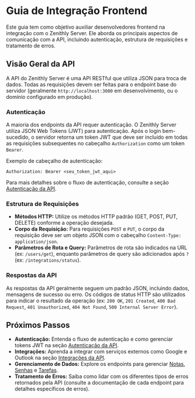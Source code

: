 # Guia de Integração Frontend

Este guia tem como objetivo auxiliar desenvolvedores frontend na integração com o Zenithly Server. Ele aborda os principais aspectos de comunicação com a API, incluindo autenticação, estrutura de requisições e tratamento de erros.

## Visão Geral da API

A API do Zenithly Server é uma API RESTful que utiliza JSON para troca de dados. Todas as requisições devem ser feitas para o endpoint base do servidor (geralmente `http://localhost:3000` em desenvolvimento, ou o domínio configurado em produção).

### Autenticação

A maioria dos endpoints da API requer autenticação. O Zenithly Server utiliza JSON Web Tokens (JWT) para autenticação. Após o login bem-sucedido, o servidor retorna um token JWT que deve ser incluído em todas as requisições subsequentes no cabeçalho `Authorization` como um token `Bearer`.

Exemplo de cabeçalho de autenticação:

```
Authorization: Bearer <seu_token_jwt_aqui>
```

Para mais detalhes sobre o fluxo de autenticação, consulte a seção [Autenticação da API](/api/auth).

### Estrutura de Requisições

*   **Métodos HTTP:** Utilize os métodos HTTP padrão (GET, POST, PUT, DELETE) conforme a operação desejada.
*   **Corpo da Requisição:** Para requisições `POST` e `PUT`, o corpo da requisição deve ser um objeto JSON com o cabeçalho `Content-Type: application/json`.
*   **Parâmetros de Rota e Query:** Parâmetros de rota são indicados na URL (ex: `/users/get`), enquanto parâmetros de query são adicionados após `?` (ex: `/integrations/status`).

### Respostas da API

As respostas da API geralmente seguem um padrão JSON, incluindo dados, mensagens de sucesso ou erro. Os códigos de status HTTP são utilizados para indicar o resultado da operação (ex: `200 OK`, `201 Created`, `400 Bad Request`, `401 Unauthorized`, `404 Not Found`, `500 Internal Server Error`).

## Próximos Passos

*   **Autenticação:** Entenda o fluxo de autenticação e como gerenciar tokens JWT na seção [Autenticação da API](/api/auth).
*   **Integrações:** Aprenda a integrar com serviços externos como Google e Outlook na seção [Integrações da API](/api/integrations).
*   **Gerenciamento de Dados:** Explore os endpoints para gerenciar [Notas](/api/notes), [Senhas](/api/passwords) e [Tarefas](/api/tasks).
*   **Tratamento de Erros:** Saiba como lidar com os diferentes tipos de erros retornados pela API (consulte a documentação de cada endpoint para detalhes específicos de erros).
